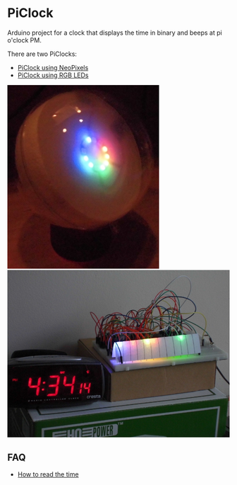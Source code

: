 # PiClock

Arduino project for a clock that displays the time in binary and beeps at pi o'clock PM.

There are two PiClocks:
 * [PiClock using NeoPixels](NeoPixels.md)
 * [PiClock using RGB LEDs](RgbLeds.md)

![Pi Clock NeoPixels](NeoPixels/PiClockFront3.jpg)
![Pi Clock RGB LEDs prototype](RgbLeds/PiClockRgbLedsPrototypeSide.jpg)


## FAQ
 * [How to read the time](HowToReadTheTime.md)